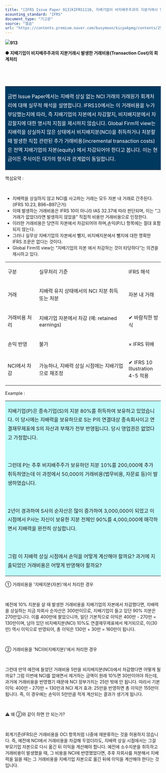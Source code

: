 ```yaml
---
title: "[IFRS Issue Paper 913]KIFRS1110, 지배기업이 비지배주주과의 지분거래시 발생한 거래비용(Transaction Cost)의 회계처리"
acounting_standard: "IFRS"
document_type: "기고문"
source: "엘곰"
url: "https://contents.premium.naver.com/busymoon/kicpakpmg/contents/250715102836580ik"
---
```

![](https://n2.news.naver.com/l.gif?type=content)**913**

**● 지배기업이 비지배주주과의 지분거래시 발생한 거래비용(Transaction Cost)의 회계처리**

**​**

​

<table style=""><tbody><tr><td colspan="3" rowspan="1" style="width: 100.0%; height: 129.0px;  background-color: #003960;"><div><p style="line-height:1.8;"><span style="color:#ffffff;">금번 Issue Paper에서는 지배력 상실 없는 NCI 거래의 거래원가 회계처리에 대해 실무적 해석을 설명합니다. IFRS10에서는 이 거래비용을 누가 부담했는지에 따라, 즉 지배기업의 자본에서 차감할지, 비지배지분에서 차감할지에 대한 명시적 지침을 제시하지 않습니다. Global Firm의 view는 지배력을 상실하지 않은 상태에서 비지배지분(NCI)을 취득하거나 처분할 때 발생한 직접 관련된 추가 거래비용(incremental transaction costs) 은 전액 지배기업의 자본(equity) 에서 차감되어야 한다고 봅니다. 이는 현금이든 주식이든 대가의 형식과 관계없이 동일합니다.</span></p></div></td></tr></tbody></table>

핵심요약 :

​

- 지배력을 상실하지 않고 NCI를 사고파는 거래는 모두 자본 내 거래로 간주된다.(IFRS 10.23, B96~B97근거)
- 이때 발생하는 거래비용은 IFRS 10이 아니라 IAS 32.37에 따라 판단되며, 이는 “그 거래가 없었더라면 발생하지 않았을” 직접적 비용만 거래비용으로 인정한다.
- 이러한 거래비용은 당연히 자본에서 차감되어야 하며,손익(P/L) 항목에는 절대 포함되지 않는다.
- 그러나 실무상 지배기업의 자본에서 뺄지, 비지배지분에서 뺄지에 대한 명확한 IFRS 조문은 없다는 것이다.
- Global Firm의 view는 “지배기업의 자본 에서 차감하는 것이 타당하다”는 의견을 제시하고 있다.

<table style=""><tbody><tr><td colspan="1" rowspan="1" style="width: 20.25%; height: 40.0px;  "><div><p style=""><span style="">구분</span></p></div></td><td colspan="1" rowspan="1" style="width: 57.45%; height: 40.0px;  "><div><p style=""><span style="">실무처리 기준</span></p></div></td><td colspan="1" rowspan="1" style="width: 22.31%; height: 40.0px;  "><div><p style=""><span style="">IFRS 해석</span></p></div></td></tr><tr><td colspan="1" rowspan="1" style="width: 20.25%; height: 40.0px;  "><div><p style=""><span style="">거래</span></p></div></td><td colspan="1" rowspan="1" style="width: 57.45%; height: 40.0px;  "><div><p style=""><span style="">지배력 유지 상태에서의 NCI 지분 취득 또는 처분</span></p></div></td><td colspan="1" rowspan="1" style="width: 22.31%; height: 40.0px;  "><div><p style=""><span style="">자본 내 거래</span></p></div></td></tr><tr><td colspan="1" rowspan="1" style="width: 20.25%; height: 40.0px;  "><div><p style=""><span style="">거래비용 처리</span></p></div></td><td colspan="1" rowspan="1" style="width: 57.45%; height: 40.0px;  "><div><p style=""><span style="">지배기업 자본에서 차감 (예: retained earnings)</span></p></div></td><td colspan="1" rowspan="1" style="width: 22.31%; height: 40.0px;  "><div><p style=""><span style="">✔ 바람직한 방식</span></p></div></td></tr><tr><td colspan="1" rowspan="1" style="width: 20.25%; height: 40.0px;  "><div><p style=""><span style="">손익 반영</span></p></div></td><td colspan="1" rowspan="1" style="width: 57.45%; height: 40.0px;  "><div><p style=""><span style="">불가</span></p></div></td><td colspan="1" rowspan="1" style="width: 22.31%; height: 40.0px;  "><div><p style=""><span style="">× IFRS 위배</span></p></div></td></tr><tr><td colspan="1" rowspan="1" style="width: 20.25%; height: 40.0px;  "><div><p style=""><span style="">NCI에서 차감</span></p></div></td><td colspan="1" rowspan="1" style="width: 57.45%; height: 40.0px;  "><div><p style=""><span style="">가능하나, 지배력 상실 시점에는 지배기업으로 재조정</span></p></div></td><td colspan="1" rowspan="1" style="width: 22.31%; height: 40.0px;  "><div><p style=""><span style="">✔ IFRS 10 Illustration 4-5 적용</span></p></div></td></tr></tbody></table>

Example :

<table style=""><tbody><tr><td colspan="3" rowspan="1" style="width: 100.0%; height: 129.0px;  background-color: #bdfbfa;"><div><p style="line-height:1.8;"><span style="">지배기업(P)은 종속기업(S)의 지분 80%를 취득하여 보유하고 있었습니다. 이 당시에는 지배력을 보유하므로 S는 P의 연결대상 종속회사이고 연결재무제표에 S의 자산과 부채가 전부 반영됩니다. 당시 영업권은 없었다고 가정합니다.</span></p></div><div><p style="line-height:1.8;"><span style="">​</span></p></div><div><p style="line-height:1.8;"><span style="">그런데 P는 추후 비지배주주가 보유하던 지분 10%를 200,000에 추가 취득하였는데 이 과정에서 50,000의 거래비용(법무비용, 자문료 등)이 발생하였습니다.</span></p></div><div><p style="line-height:1.8;"><span style="">​</span></p></div><div><p style="line-height:1.8;"><span style="">2년이 경과하여 S사의 순자산은 많이 증가하여 3,000,000이 되었고 이 시점에서 P사는 자신이 보유한 지분 전체인 90%를 4,000,000에 매각하면서 지배력을 완전히 상실합니다.</span></p></div><div><p style="line-height:1.8;"><span style="">​</span></p></div><div><p style="line-height:1.8;"><span style="">그럼 이 지배력 상실 시점에서 손익을 어떻게 계산해야 할까요? 과거에 지출되었던 거래비용은 어떻게 반영해야 할까요?</span></p></div></td></tr></tbody></table>

① 거래비용을 '지배지분(자본)'에서 처리한 경우

​

예전에 10% 지분을 살 때 발생한 거래비용을 지배기업의 자본에서 차감했다면, 지배력을 상실하는 지금 자회사 순자산은 300만이므로, 지배기업이 들고 있던 90% 지분은 270만입니다. 이를 400만에 팔았으니까, 일단 기본적으로 이익은 400만 - 270만 = 130만이며, 남아 있던 비지배지분(NCI) 10%도 연결재무제표에서 제거되므로, 이(30만) 역시 이익으로 반영되어, 총 이익은 130만 + 30만 = 160만이 됩니다.

​

② 거래비용을 'NCI(비지배지분)'에서 처리한 경우

​

그런데 만약 예전에 들었던 거래비용 5만을 비지배지분(NCI)에서 차감했다면 어떻게 될까요? 그럼 이번에 NCI를 없애면서 제거하는 금액이 원래 10%면 30만이어야 하는데, 과거에 거래비용을 반영했기 때문에 NCI 장부가치는 25만 밖에 안 됩니다. 따라서 기본 이익: 400만 - 270만 = 130만과 NCI 제거 효과: 25만을 반영하면 총 이익은 155만이 됩니다. 즉, 이 경우에는 손익이 5만만큼 적게 계산되는 결과가 생기게 됩니다.

​

⚠ 왜 ②와 같이 하면 안 되는가?

​

회계기준(IFRS)은 거래비용을 OCI 항목처럼 나중에 재분류하는 것을 허용하지 않습니다. 즉, 예전에 NCI에서 거래비용을 차감해 두었더라도, 지배력 상실 시점에서는 그걸 부모기업 자본으로 다시 옮긴 뒤 이익을 계산해야 합니다. 예전에 소수지분을 취득하고 거래비용이 발생했을 때, 그 비용을 NCI에 반영했었다면, 추후 자회사를 처분해서 지배력을 잃을 때는 그 거래비용을 지배기업 자본으로 옮긴 뒤에 이익을 계산해야 한다는 것입니다.